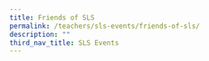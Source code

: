```yaml
---
title: Friends of SLS
permalink: /teachers/sls-events/friends-of-sls/
description: ""
third_nav_title: SLS Events
---
```

